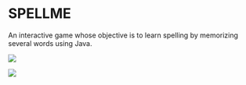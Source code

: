 # SPELLME
An interactive game whose objective is to learn spelling by memorizing several words using Java.

![](images/Capture2.png)

![](images/Capture1.png)

